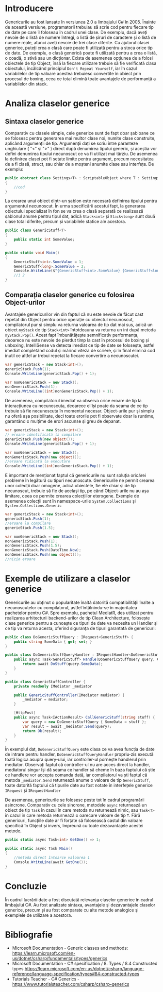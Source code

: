 <!-- # Clase generice şi avantajele utilizării lor -->

# Introducere

Genericurile au fost lansate în versiunea 2.0 a limbajului C# în 2005. Înainte de această versiune, programatorii trebuiau să scrie cod pentru fiecare tip de date pe care îl foloseau în cadrul unei clase. De exemplu, dacă aveți nevoie de o listă de numere întregi, o listă de șiruri de caractere și o listă de numere reale, atunci aveți nevoie de trei clase diferite. Cu ajutorul clasei generice, puteți crea o clasă care poate fi utilizată pentru a stoca orice tip de date. De exemplu, o clasă generică poate fi utilizată pentru a crea o listă, o coadă, o stivă sau un dicționar. Exista de asemenea opțiunea de a folosi obiectele de tip Object, însă la fiecare utilizare trebuie să fie verificată clasa obiectului, încălcând principiul `Don't Repeat Yourself`, iar în cazul variabilelor de tip valoare acestea trebuiesc convertite în obiect prin procesul de boxing, ceea ce total elimină toate avantajele de performanță a variabilelor din stack. 

# Analiza claselor generice

## Sintaxa claselor generice

Comparativ cu clasele simple, cele generice sunt de fapt doar șabloane ce se folosesc pentru generarea mai multor clase noi, numite clase construite, aplicând argumenții de tip. Argumenții dați se scriu între paranteze unghiulare ( "<" și ">" ) direct după denumirea tipului generic, și aceștia vor defini denumirea tipului necunoscut ce va fi utilizat mai târziu. De asemenea la definirea clasei pot fi setate limite pentru argument, precum necesitatea de a fi clasă, struct, sau chiar de a moșteni anumite clase sau interfețe. De exemplu:

```cs
public abstract class Settings<T> : ScriptableObject where T : Settings<T>
{
    //cod
}
```

La crearea unui obiect dintr-un șablon este necesară definirea tipului pentru argumentul necunoscut. În urma specificării acestui fapt, la generarea obiectului specializat în fon se va crea o clasă separată ce realizează șablonul anume pentru tipul dat, adică `Stack<int>` și `Stack<long>` sunt două clase total diferite, precum și variabilele statice ale acestora.

```cs
public class GenericStuff<T>
{
    public static int SomeValue;
}

public static void Main()
{
    GenericStuff<int>.SomeValue = 1;
    GenericStuff<long>.SomeValue = 2;
    Console.WriteLine($"{GenericStuff<int>.SomeValue} {GenericStuff<long>.SomeValue}");
    //1 2
}
```

## Comparația claselor generice cu folosirea Object-urilor

Avantajele genericurilor vin din faptul că nu este nevoie de făcut cast repetat din Object pentru orice operație cu obiectul necunoscut, compilatorul pur și simplu va returna valoarea de tip dat mai sus, adică un obiect `myStack` de tip `Stack<int>` întotdeauna va returna un int după metoda `myStack.Pop()`. Acest fapt îmbunătățește semnificativ performanța, deoarece nu este nevoie de pierdut timp la cast în procesul de boxing și unboxing, IntelliSense va detecta imediat ce tip de date se folosește, astfel imediat completând codul și mărind viteza de scriere, și în final elimină cod inutil ce altfel ar trebui repetat la fiecare convertire a necunoscutei.

```cs
var genericStack = new Stack<int>();
genericStack.Push(1);
Console.WriteLine(genericStack.Pop() + 1);

var nonGenericStack = new Stack();
nonGenericStack.Push(1);
Console.WriteLine((int)nonGenericStack.Pop() + 1);
```

De asemenea, compilatorul imediat va observa orice eroare de tip la interacțiunea cu necunoscuta, deoarece el își poate da seama de ce tip trebuie să fie necunoscuta în momentul necesar. Object-urile pur și simplu nu oferă așa posibilitate, deci toate erorile pot fi observate doar la runtime, garantând o mulțime de erori ascunse și greu de depanat.

```cs
var genericStack = new Stack<int>();
// eroare identificată la compilare
genericStack.Push(new object());
Console.WriteLine(genericStack.Pop() + 1);

var nonGenericStack = new Stack();
nonGenericStack.Push(new object());
//eroare ridicată la executare
Console.WriteLine((int)nonGenericStack.Pop() + 1);
```

E important de menționat faptul că genericurile nu sunt soluția oricărei probleme în legătură cu tipuri necunoscute. Genericurile ne permit crearea unor colecții doar omogene, adică obiectele, fie ele chiar și de tip necunoscut, trebuie să fie de același tip, pe când Object-urile nu au așa limitare, ceea ce permite crearea colecțiilor eterogene. Exemple de asemenea colecții sunt în namespace-urile `System.Collections` și `System.Collections.Generic`

```cs
var genericStack = new Stack<int>();
genericStack.Push(1);
//eroare la compilare
genericStack.Push(1.5);

var nonGenericStack = new Stack();
nonGenericStack.Push(1);
nonGenericStack.Push(1.5);
nonGenericStack.Push(DateTime.Now);
nonGenericStack.Push(new object());
//nicio eroare
```

# Exemple de utilizare a claselor generice

Genericurile au obținut o popularitate înaltă datorită compatibilității înalte a necunoscutelor cu compilatorul, astfel întâlnindu-se în majoritatea pachetelor pentru C#. Spre exemplu, pachetul MediatR, des utilizat pentru realizarea arhitecturii backend-urilor de tip Clean Architecture, folosește clase generice pentru a cunoaște ce tipuri de date va necesita un Handler și ce tip va returna acesta, oferind siguranța de tipuri garantată de genericuri:

```cs
public class DoGenericStuffQuery : IRequest<GenericStuff> {
    public string SomeData { get; set; }
}

public class DoGenericStuffQueryHandler : IRequestHandler<DoGenericStuffQuery, GenericStuff> {
    public async Task<GenericStuff> Handle(DoGenericStuffQuery query, CancellationToken cancellationToken) {
        return await DoStuff(query.SomeData);
    }
}

public class GenericStuffController {
    private readonly IMediator _mediator

    public GenericStuffController(IMediator mediator) {
        _mediator = mediator;
    }

    [HttpPost]
    public async Task<IActionResult> CallGenericStuff(string stuff) {
        var query = new DoGenericStuffQuery { SomeData = stuff };
        var result = await _mediator.Send(query);
        return Ok(result);
    }
}
```

În exemplul dat, `DoGenericStuffQuery` este clasa ce va avea funcția de date de intrare pentru handler, `DoGenericStuffQueryHandler` propriu-zis execută toată logica asupra query-ului, iar controller-ul pornește handlerul prin mediator. Observați faptul că controller-ul nu are acces direct la handler, mediatorul singur își dă seama ce handler să cheme în baza faptului că știe ce handlere vor accepta comanda dată, iar compilatorul va ști faptul că metoda `_mediator.Send` returnează anume o valoare de tip `GenericStuff`, toate datorită faptului că tipurile date au fost notate în interfețele generice `IRequest` și `IRequestHandler`

De asemenea, genericurile se folosesc peste tot în cadrul programării asincrone. Comparativ cu cele sincrone, metodele `async` returnează un obiect de tip `Task` în cazul în care metoda nu returnează nimic, sau `Task<T>` în cazul în care metoda returnează o oarecare valoare de tip `T`. Fără genericuri, funcțiile date ar fi forțate să folosească castul din valoare specifică în Object și invers, împreună cu toate dezavantajele acestei metode.

```cs
public static async Task<int> GetOne() => 1;

public static async Task Main()
{
    //metoda direct întoarce valoarea 1
    Console.WriteLine(await GetOne());
}
```

# Concluzie

În cadrul lucrării date a fost discutată relevanța claselor generice în cadrul limbajului C#. Au fost analizate sintaxa, avantajele și dezavantajele claselor generice, precum și au fost comparate cu alte metode analogice și exemplele de utilizare a acestora. 

# Bibliografie

- Microsoft Documentation - Generic classes and methods: https://learn.microsoft.com/en-us/dotnet/csharp/fundamentals/types/generics
- Microsoft Documentation - C# specification / 8. Types / 8.4 Constructed types https://learn.microsoft.com/en-us/dotnet/csharp/language-reference/language-specification/types#84-constructed-types
- Tutorials Teacher - C# Generics - https://www.tutorialsteacher.com/csharp/csharp-generics
